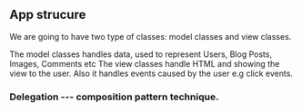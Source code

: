 ## App strucure

We are going to have two type of classes: model classes and view classes.

The model classes handles data, used to represent Users, Blog Posts, Images, Comments etc
The view classes handle HTML and showing the view to the user. Also it handles events caused by the user e.g click events.

### Delegation --- composition pattern technique.

